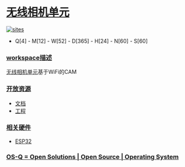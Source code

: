 ﻿# [无线相机单元](https://github.com/OS-Q/W45)

[![sites](http://182.61.61.133/link/resources/OSQ.png)](http://www.OS-Q.com)

* Q[4] - M[12] - W[52] - D[365] - H[24] - N[60] - S[60]

### [workspace描述](https://github.com/OS-Q/W45/wiki)

[无线相机单元](https://github.com/OS-Q/W45)基于WiFi的CAM

### [开放资源](https://github.com/OS-Q/)

* [文档](docs/)
* [工程](project/)

### [相关硬件](https://github.com/SoCXin)

* [ESP32](https://github.com/SoCXin/ESP32)

### [OS-Q = Open Solutions | Open Source | Operating System ](http://www.OS-Q.com/W45)
